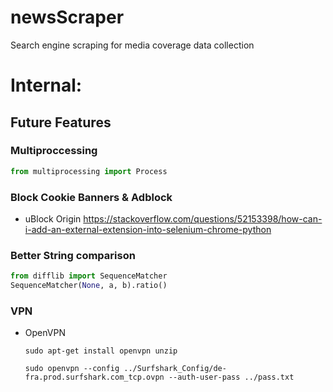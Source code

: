 # newsScraper
Search engine scraping for media coverage data collection 

# Internal:

## Future Features
### Multiproccessing
```py
from multiprocessing import Process
```
### Block Cookie Banners & Adblock 
  - uBlock Origin
https://stackoverflow.com/questions/52153398/how-can-i-add-an-external-extension-into-selenium-chrome-python
### Better String comparison
```py
from difflib import SequenceMatcher
SequenceMatcher(None, a, b).ratio()
```

### VPN
  - OpenVPN
    ```
    sudo apt-get install openvpn unzip 

    sudo openvpn --config ../Surfshark_Config/de-fra.prod.surfshark.com_tcp.ovpn --auth-user-pass ../pass.txt
    ```
